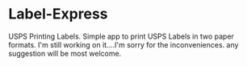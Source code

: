 # Label-Express
USPS Printing Labels.
Simple app to print USPS Labels in two paper formats.
I'm still working on it....I'm sorry for the inconveniences. any suggestion will be most welcome.

